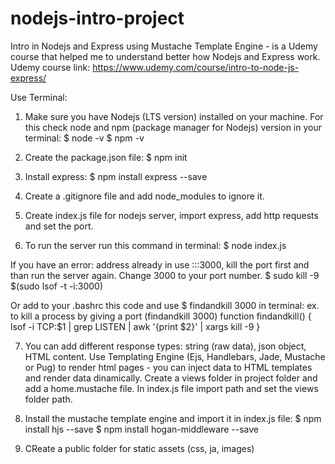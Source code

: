 # nodejs-intro-project
Intro in Nodejs and Express using Mustache Template Engine - is a Udemy course that helped me to understand better how Nodejs and Express work.
Udemy course link:
https://www.udemy.com/course/intro-to-node-js-express/

Use Terminal:
1. Make sure you have Nodejs (LTS version) installed on your machine. For this check node and npm (package manager for Nodejs) version in your terminal: 
    $ node -v
    $ npm -v

2. Create the package.json file: 
    $ npm init

3. Install express: 
    $ npm install express --save

4. Create a .gitignore file and add node_modules to ignore it.

5. Create index.js file for nodejs server, import express, add http requests and set the port.

6. To run the server run this command in terminal:
    $ node index.js
    
If you have an error: address already in use :::3000, kill the port first and than run the server again. Change 3000 to your port number.
    $ sudo kill -9 $(sudo lsof -t -i:3000)

Or add to your .bashrc this code and use $ findandkill 3000 in terminal:
ex. to kill a process by giving a port (findandkill 3000)
function findandkill() {
  lsof -i TCP:$1 | grep LISTEN | awk '{print $2}' | xargs kill -9
}

7. You can add different response types: string (raw data), json object, HTML content.
Use Templating Engine (Ejs, Handlebars, Jade, Mustache or Pug) to render html pages - you can inject data to HTML templates and render data dinamically.
Create a views folder in project folder and add a home.mustache file. 
In index.js file import path and set the views folder path.

8. Install the mustache template engine and import it in index.js file:
    $ npm install hjs --save
    $ npm install hogan-middleware --save

9. CReate a public folder for static assets (css, ja, images)

